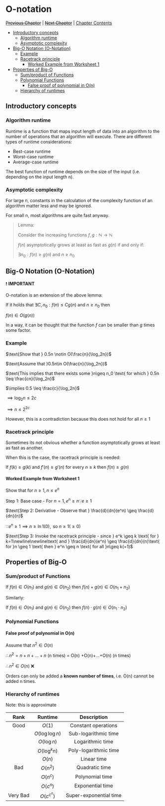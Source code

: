 # O-notation <!-- omit in toc -->

[~~Previous Chapter~~][prev] | [~~Next Chapter~~][next] | [Chapter Contents][index]

[prev]: ./index.md
[next]: ./index.md
[index]: ./index.md

- [Introductory concepts](#introductory-concepts)
  - [Algorithm runtime](#algorithm-runtime)
  - [Asymptotic complexity](#asymptotic-complexity)
- [Big-O Notation (O-Notation)](#big-o-notation-o-notation)
  - [Example](#example)
  - [Racetrack principle](#racetrack-principle)
    - [Worked Example from Worksheet 1](#worked-example-from-worksheet-1)
- [Properties of Big-O](#properties-of-big-o)
  - [Sum/product of Functions](#sumproduct-of-functions)
  - [Polynomial Functions](#polynomial-functions)
    - [False proof of polynomial in O(n)](#false-proof-of-polynomial-in-on)
  - [Hierarchy of runtimes](#hierarchy-of-runtimes)

## Introductory concepts

### Algorithm runtime

Runtime is a function that maps input length of data into an algorithm to the number of operations that an algorithm will execute. There are different types of runtime considerations:

- Best-case runtime
- Worst-case runtime
- Average-case runtime

The best function of runtime depends on the size of the input (i.e. depending on the input length n).

### Asymptotic complexity

For large n, constants in the calculation of the complexity function of an algorithm matter less and may be ignored.

For small n, most algorithms are quite fast anyway.

> Lemma:
>
> $\text{Consider the increasing functions } f,g: \mathbb{N}\rightarrow\mathbb{N}$
>
> $f(n)\text{ asymptotically grows at least as fast as } g(n) \text{ if and only if:}$
>
> $\exists n_0: f(n)\geq g(n) \text{ and } n \geq n_0$

## Big-O Notation (O-Notation)

:exclamation: **IMPORTANT**

O-notation is an extension of the above lemma:

$\text{If it holds that }\exists C,n_0: f(n)\leq Cg(n)\text{ and }n \geq n_0\text{ then}$

$f(n)\in O(g(n))$

In a way, it can be thought that the function $f$ can be smaller than $g$ times some factor.

### Example

$\text{Show that } 0.5n \notin O(\frac{n}{\log_2n})$

$\text{Assume that }0.5n\in O(\frac{n}{\log_2n})$

$\text{This implies that there exists some }n\geq n_0 \text{ for which } 0.5n \leq \frac{cn}{\log_2n}$

$\implies 0.5 \leq \frac{c}{\log_2n}$

$\implies \log_2n \leq 2c$

$\implies n \leq 2^{2c}$

$\text{However, this is a contradiction because this does not hold for all } n\geq1$

### Racetrack principle

Sometimes its not obvious whether a function asymptotically grows at least as fast as another.

When this is the case, the racetrack principle is needed:

$\text{If }f(k)\geq g(k)\text{ and } f'(n)\geq g'(n)\text{ for every }n\geq k\text{ then }f(n) \geq g(n)$

#### Worked Example from Worksheet 1

$\text{Show that for }n\geq 1, n\leq e^n$

$\text{Step 1: Base case - For } n = 1, e^n \geq n \because e \geq 1$

$\text{Step 2: Derivative - Observe that }  \frac{d}{dn}(e^n) \geq \frac{d}{dn}(n)$

$\because e^n \geq 1 \implies n\geq \ln 1(0), \text{ so } n \geq 1 (\geq 0)$

$\text{Step 3: Invoke the racetrack principle - since } e^k \geq k \text{ for } k=1\newline\newline\text{ and } \frac{d}{dn}(e^n) \geq \frac{d}{dn}(n)\text{ for  }n \geq 1 \text{ then } e^n \geq n \text{ for all }n\geq k(=1)$

## Properties of Big-O

### Sum/product of Functions

$\text{If }f(n)\in O(n_1)\text{ and }g(n)\in O(n_2)\text{ then }f(n)+g(n)\in O(n_1+n_2)$

Similarly:

$\text{If }f(n)\in O(n_1)\text{ and }g(n)\in O(n_2)\text{ then }f(n)\cdot g(n)\in O(n_1\cdot n_2)$

### Polynomial Functions

#### False proof of polynomial in O(n)

$\text{Assume that }n^2\in O(n)$

$\therefore n^2 = n+n+...+n\text{ (n times) = O(n) +O(n)+...+O(n) (n times)}$

$\therefore n^2 \in O(n)$ :x:

Orders can only be added a **known number of times**, i.e. O(n) cannot be added n times.

### Hierarchy of runtimes

Note: this is approximate

|   Rank   |     Runtime      |      Description       |
| :------: | :--------------: | :--------------------: |
|   Good   |      $O(1)$      |  Constant operations   |
|          | $O(\log \log n)$ |  Sub-logarithmic time  |
|          |   $O(\log n)$    |    Logarithmic time    |
|          |  $O(\log^k n)$   | Poly-logarithmic time  |
|          |      $O(n)$      |      Linear time       |
|   Bad    |     $O(n^2)$     |     Quadratic time     |
|          |     $O(n^c)$     |    Polynomial time     |
|          |     $O(c^n)$     |    Exponential time    |
| Very Bad |   $O(c^{c^n})$   | Super-exponential time |
